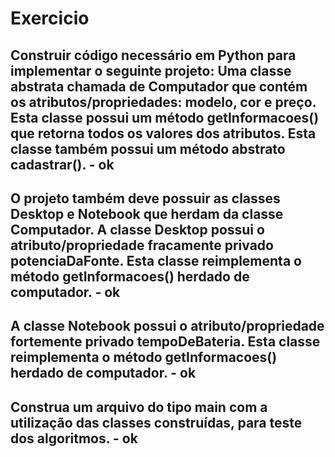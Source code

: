 # Exercicio

## Construir código necessário em Python para implementar o seguinte projeto: Uma classe abstrata chamada de Computador que contém os atributos/propriedades: modelo, cor e preço. Esta classe possui um método getInformacoes() que retorna todos os valores dos atributos. Esta classe também possui um método abstrato cadastrar(). - ok
 
## O projeto também deve possuir as classes Desktop e Notebook que herdam da classe Computador. A classe Desktop possui o atributo/propriedade fracamente privado potenciaDaFonte. Esta classe reimplementa o método getInformacoes() herdado de computador. - ok
 
## A classe Notebook possui o atributo/propriedade fortemente privado tempoDeBateria. Esta classe reimplementa o método getInformacoes() herdado de computador. - ok
 
## Construa um arquivo do tipo main com a utilização das classes construídas, para teste dos algoritmos. - ok